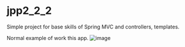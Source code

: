 # jpp2_2_2
Simple project for base skills of Spring MVC and controllers, templates.

Normal example of work this app.
![image](https://user-images.githubusercontent.com/80547864/209771248-9ea99bf0-5870-4b72-890b-f7223d3d022f.png)
